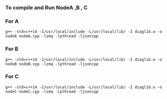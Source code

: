 ### To compile and Run NodeA ,B , C

### For A

`g++ -std=c++14 -I/usr/local/include -L/usr/local/lib/ -I diaglib.o -o nodeA nodeA.cpp -lzmq -lpthread -ljsoncpp`

### For B

`g++ -std=c++14 -I/usr/local/include -L/usr/local/lib/ -I diaglib.o -o nodeB nodeB.cpp -lzmq -lpthread -ljsoncpp`

### For C

`g++ -std=c++14 -I/usr/local/include -L/usr/local/lib/ -I diaglib.o -o nodeC nodeC.cpp -lzmq -lpthread -ljsoncpp`